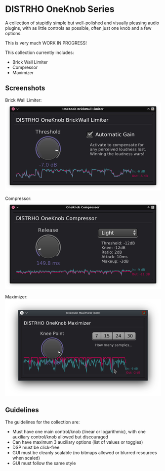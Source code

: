 # DISTRHO OneKnob Series

A collection of stupidly simple but well-polished and visually pleasing audio plugins,
with as little controls as possible,
often just one knob and a few options.

This is very much WORK IN PROGRESS!

This collection currently includes:<br/>
 - Brick Wall Limiter
 - Compressor
 - Maximizer

## Screenshots

Brick Wall Limiter:<br/>
![BrickWallLimiter](plugins/BrickWallLimiter/Screenshot.png "Brick Wall Limiter")<br/>

Compressor:<br/>
![Compressor](plugins/Compressor/Screenshot.png "Compressor")<br/>

Maximizer:<br/>
![Maximizer](plugins/Maximizer/Screenshot.png "Maximizer")<br/>

## Guidelines

The guidelines for the collection are:
 - Must have one main control/knob (linear or logarithmic), with one auxiliary control/knob allowed but discouraged
 - Can have maximum 3 auxiliary options (list of values or toggles)
 - DSP must be click-free
 - GUI must be cleanly scalable (no bitmaps allowed or blurred resources when scaled)
 - GUI must follow the same style
